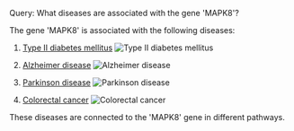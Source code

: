 
Query: What diseases are associated with the gene 'MAPK8'?

The gene 'MAPK8' is associated with the following diseases:

1. [Type II diabetes mellitus](https://www.kegg.jp/kegg-bin/show_pathway?hsa04930)
![Type II diabetes mellitus](https://www.kegg.jp/kegg/pathway/hsa/hsa04930.png)

2. [Alzheimer disease](https://www.kegg.jp/kegg-bin/show_pathway?hsa05010)
![Alzheimer disease](https://www.kegg.jp/kegg/pathway/hsa/hsa05010.png)

3. [Parkinson disease](https://www.kegg.jp/kegg-bin/show_pathway?hsa05012)
![Parkinson disease](https://www.kegg.jp/kegg/pathway/hsa/hsa05012.png)

4. [Colorectal cancer](https://www.kegg.jp/kegg-bin/show_pathway?hsa05210)
![Colorectal cancer](https://www.kegg.jp/kegg/pathway/hsa/hsa05210.png)

These diseases are connected to the 'MAPK8' gene in different pathways.